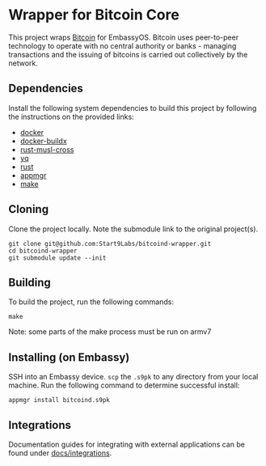 # Wrapper for Bitcoin Core

This project wraps [Bitcoin](https://bitcoin.org) for EmbassyOS. Bitcoin uses peer-to-peer technology to operate with no central authority or banks - managing transactions and the issuing of bitcoins is carried out collectively by the network. 

## Dependencies

Install the following system dependencies to build this project by following the instructions on the provided links:

- [docker](https://docs.docker.com/get-docker)
- [docker-buildx](https://docs.docker.com/buildx/working-with-buildx/)
- [rust-musl-cross](https://github.com/Start9Labs/rust-musl-cross)
- [yq](https://mikefarah.gitbook.io/yq)
- [rust](https://rustup.rs)
- [appmgr](https://github.com/Start9Labs/appmgr)
- [make](https://www.gnu.org/software/make/)

## Cloning

Clone the project locally. Note the submodule link to the original project(s). 

```
git clone git@github.com:Start9Labs/bitcoind-wrapper.git
cd bitcoind-wrapper
git submodule update --init
```

## Building

To build the project, run the following commands:

```
make
```
Note: some parts of the make process must be run on armv7

## Installing (on Embassy)

SSH into an Embassy device.
`scp` the `.s9pk` to any directory from your local machine.
Run the following command to determine successful install:

```
appmgr install bitcoind.s9pk
```
## Integrations

Documentation guides for integrating with external applications can be found under [docs/integrations](/docs/integrations).